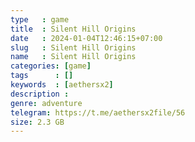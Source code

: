 ```yaml
---
type   : game
title  : Silent Hill Origins
date   : 2024-01-04T12:46:15+07:00
slug   : Silent Hill Origins
name   : Silent Hill Origins
categories: [game]
tags      : []
keywords  : [aethersx2]
description :
genre: adventure
telegram: https://t.me/aethersx2file/56
size: 2.3 GB
---
```



